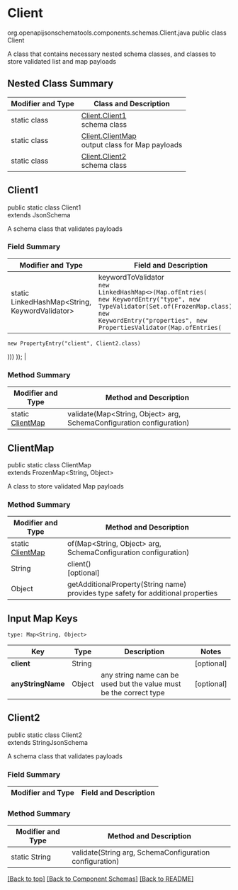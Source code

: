 # Client
org.openapijsonschematools.components.schemas.Client.java
public class Client

A class that contains necessary nested schema classes, and classes to store validated list and map payloads

## Nested Class Summary
| Modifier and Type | Class and Description |
| ----------------- | ---------------------- |
| static class | [Client.Client1](#client1)<br> schema class |
| static class | [Client.ClientMap](#clientmap)<br> output class for Map payloads |
| static class | [Client.Client2](#client2)<br> schema class |

## Client1
public static class Client1<br>
extends JsonSchema

A schema class that validates payloads
### Field Summary
| Modifier and Type | Field and Description |
| ----------------- | ---------------------- |
| static LinkedHashMap<String, KeywordValidator> | keywordToValidator<br/><code>new LinkedHashMap<>(Map.ofEntries(<br/>new KeywordEntry("type", new TypeValidator(Set.of(FrozenMap.class))),<br>new KeywordEntry("properties", new PropertiesValidator(Map.ofEntries(
    new PropertyEntry("client", Client2.class)
)))
));</code> |

### Method Summary
| Modifier and Type | Method and Description |
| ----------------- | ---------------------- |
| static [ClientMap](#clientmap) | validate(Map<String, Object> arg, SchemaConfiguration configuration) |

## ClientMap
public static class ClientMap<br>
extends FrozenMap<String, Object>

A class to store validated Map payloads

### Method Summary
| Modifier and Type | Method and Description |
| ----------------- | ---------------------- |
| static [ClientMap](#clientmap) | of(Map<String, Object> arg, SchemaConfiguration configuration) |
| String | client()<br>[optional] |
| Object | getAdditionalProperty(String name)<br>provides type safety for additional properties |

## Input Map Keys
```
type: Map<String, Object>
```
| Key | Type |  Description | Notes |
| --- | ---- | ------------ | ----- |
| **client** | String |  | [optional] |
| **anyStringName** | Object | any string name can be used but the value must be the correct type | [optional] |

## Client2
public static class Client2<br>
extends StringJsonSchema

A schema class that validates payloads
### Field Summary
| Modifier and Type | Field and Description |
| ----------------- | ---------------------- |

### Method Summary
| Modifier and Type | Method and Description |
| ----------------- | ---------------------- |
| static String | validate(String arg, SchemaConfiguration configuration) |

[[Back to top]](#top) [[Back to Component Schemas]](../../../README.md#Component-Schemas) [[Back to README]](../../../README.md)
